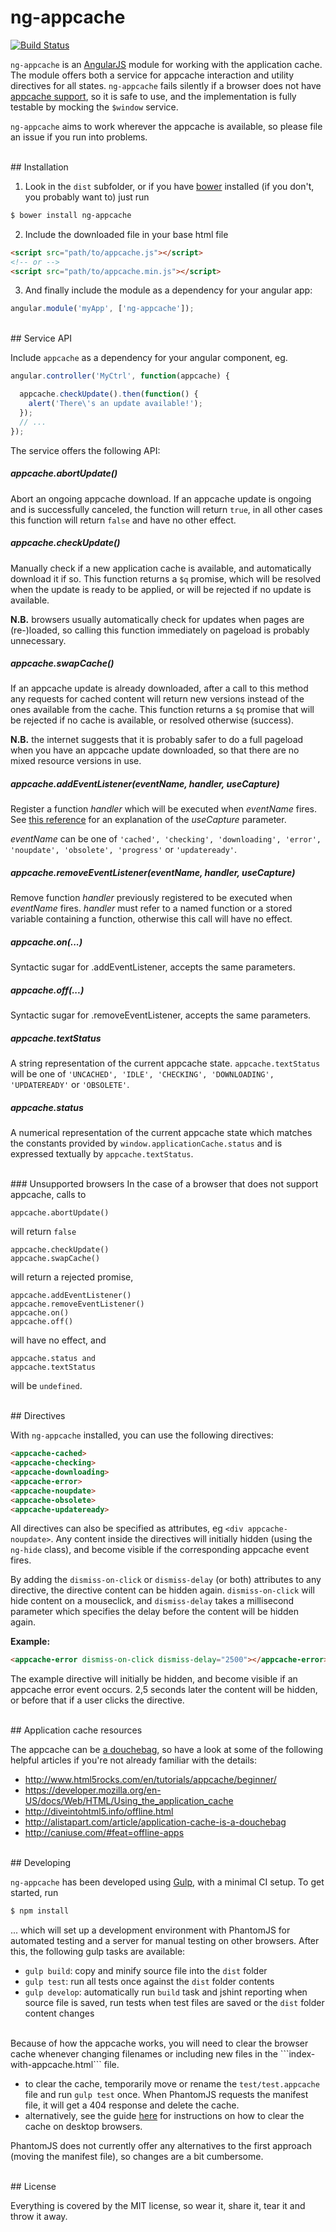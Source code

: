 # ng-appcache
[![Build Status](https://travis-ci.org/orbitbot/ng-appcache.svg?branch=master)](https://travis-ci.org/orbitbot/ng-appcache)

```ng-appcache``` is an [AngularJS](https://angularjs.org/) module for working with the application cache. The module offers both a service for appcache interaction and utility directives for all states. ```ng-appcache``` fails silently if a browser does not have [appcache support](http://caniuse.com/#feat=offline-apps), so it is safe to use, and the implementation is fully testable by mocking the ```$window``` service.

```ng-appcache``` aims to work wherever the appcache is available, so please file an issue if you run into problems.


<br />
## Installation

  1) Look in the ```dist``` subfolder, or if you have [bower](http://bower.io/) installed (if you don't, you probably want to) just run
```bash
$ bower install ng-appcache
```
  2) Include the downloaded file in your base html file
``` html
<script src="path/to/appcache.js"></script>
<!-- or -->
<script src="path/to/appcache.min.js"></script>
```
  3) And finally include the module as a dependency for your angular app:
``` js
angular.module('myApp', ['ng-appcache']);
```  

<br />
## Service API

Include ```appcache``` as a dependency for your angular component, eg.

```js
angular.controller('MyCtrl', function(appcache) {

  appcache.checkUpdate().then(function() {
    alert('There\'s an update available!');
  });
  // ...
});
```  

The service offers the following API:

##### appcache.abortUpdate()
Abort an ongoing appcache download. If an appcache update is ongoing and is successfully canceled, the function will return ```true```, in all other cases this function will return ```false``` and have no other effect. 

##### appcache.checkUpdate()
Manually check if a new application cache is available, and automatically download it if so. This function returns a ```$q``` promise, which will be resolved when the update is ready to be applied, or will be rejected if no update is available.

**N.B.** browsers usually automatically check for updates when pages are (re-)loaded, so calling this function immediately on pageload is probably unnecessary.

##### appcache.swapCache()
If an appcache update is already downloaded, after a call to this method any requests for cached content will return new versions instead of the ones available from the cache. This function returns a ```$q``` promise that will be rejected if no cache is available, or resolved otherwise (success).

**N.B.** the internet suggests that it is probably safer to do a full pageload when you have an appcache update downloaded, so that there are no mixed resource versions in use.

##### appcache.addEventListener(eventName, handler, useCapture)
Register a function _handler_ which will be executed when _eventName_ fires. See [this reference](http://www.quirksmode.org/js/events_order.html) for an explanation of the _useCapture_ parameter.

_eventName_ can be one of ```'cached', 'checking', 'downloading', 'error', 'noupdate', 'obsolete', 'progress'``` or ```'updateready'```.

##### appcache.removeEventListener(eventName, handler, useCapture)
Remove function _handler_ previously registered to be executed when _eventName_ fires. _handler_ must refer to a named function or a stored variable containing a function, otherwise this call will have no effect.

##### appcache.on(...)
Syntactic sugar for .addEventListener, accepts the same parameters.

##### appcache.off(...)
Syntactic sugar for .removeEventListener, accepts the same parameters.

##### appcache.textStatus
A string representation of the current appcache state. ```appcache.textStatus``` will be one of ```'UNCACHED', 'IDLE', 'CHECKING', 'DOWNLOADING', 'UPDATEREADY'``` or ```'OBSOLETE'```.

##### appcache.status
A numerical representation of the current appcache state which matches the constants provided by ```window.applicationCache.status``` and is expressed textually by ```appcache.textStatus```.

<br />
### Unsupported browsers
In the case of a browser that does not support appcache, calls to  

    appcache.abortUpdate()

will return ```false```

    appcache.checkUpdate()
    appcache.swapCache()

will return a rejected promise, 
    
    appcache.addEventListener()
    appcache.removeEventListener()
    appcache.on()
    appcache.off()

will have no effect, and
    
    appcache.status and
    appcache.textStatus

will be ```undefined```.

<br />
## Directives

With ```ng-appcache``` installed, you can use the following directives:

``` html
<appcache-cached>
<appcache-checking>
<appcache-downloading>
<appcache-error>
<appcache-noupdate>
<appcache-obsolete>
<appcache-updateready>
```

All directives can also be specified as attributes, eg ```<div appcache-noupdate>```. Any content inside the directives will initially hidden (using the ```ng-hide``` class), and become visible if the corresponding appcache event fires. 

By adding the ```dismiss-on-click``` or ```dismiss-delay``` (or both) attributes to any directive, the directive content can be hidden again. ```dismiss-on-click``` will hide content on a mouseclick, and ```dismiss-delay``` takes a millisecond parameter which specifies the delay before the content will be hidden again.

**Example:**  
``` html
<appcache-error dismiss-on-click dismiss-delay="2500"></appcache-error>
```
The example directive will initially be hidden, and become visible if an appcache error event occurs. 2,5 seconds later the content will be hidden, or before that if a user clicks the directive.

<br />
## Application cache resources

The appcache can be [a douchebag](http://alistapart.com/article/application-cache-is-a-douchebag), so have a look at some of the following helpful articles if you're not already familiar with the details:
 
  - http://www.html5rocks.com/en/tutorials/appcache/beginner/
  - https://developer.mozilla.org/en-US/docs/Web/HTML/Using_the_application_cache
  - http://diveintohtml5.info/offline.html
  - http://alistapart.com/article/application-cache-is-a-douchebag
  - http://caniuse.com/#feat=offline-apps

<br />
## Developing

```ng-appcache``` has been developed using [Gulp](http://gulpjs.com/), with a minimal CI setup. To get started, run

```bash
$ npm install
```

... which will set up a development environment with PhantomJS for automated testing and a server for manual testing on other browsers. After this, the following gulp tasks are available:

  - ```gulp build```: copy and minify source file into the ```dist``` folder
  - ```gulp test```: run all tests once against the ```dist``` folder contents
  - ```gulp develop```: automatically run ```build``` task and jshint reporting when source file is saved, run tests when test files are saved or the ```dist``` folder content changes

<br />
Because of how the appcache works, you will need to clear the browser cache whenever changing filenames or including new files in the ```index-with-appcache.html``` file.

  - to clear the cache, temporarily move or rename the ```test/test.appcache``` file and run ```gulp test``` once. When PhantomJS requests the manifest file, it will get a 404 response and delete the cache.
  - alternatively, see the guide [here](https://developer.mozilla.org/en-US/docs/Web/HTML/Using_the_application_cache#Storage_location_and_clearing_the_offline_cache) for instructions on how to clear the cache on desktop browsers.

PhantomJS does not currently offer any alternatives to the first approach (moving the manifest file), so changes are a bit cumbersome.

<br />
## License

Everything is covered by the MIT license, so wear it, share it, tear it and throw it away.
